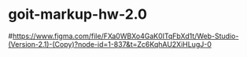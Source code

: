# goit-markup-hw-2.0
#https://www.figma.com/file/FXa0WBXo4GaK0ITqFbXd1t/Web-Studio-(Version-2.1)-(Copy)?node-id=1-837&t=Zc6KqhAU2XiHLugJ-0
